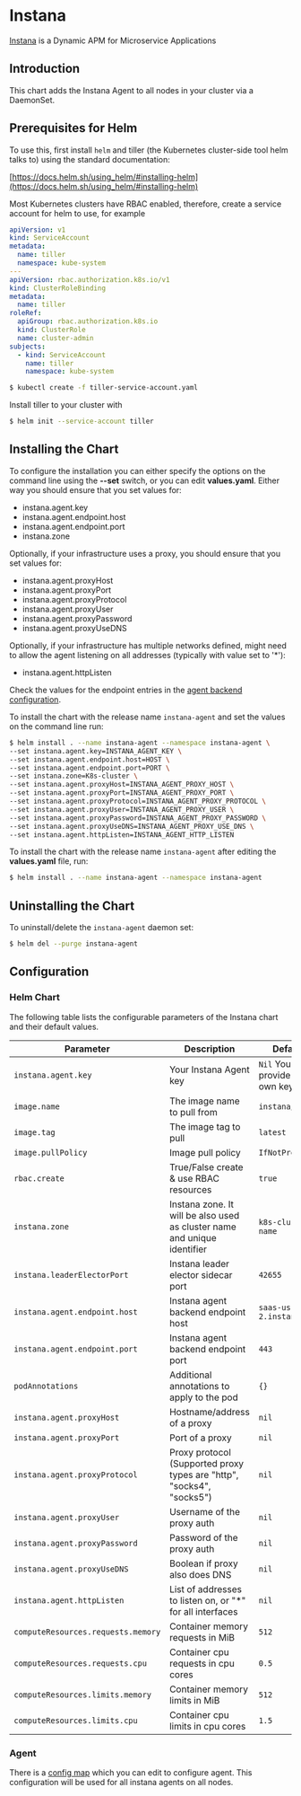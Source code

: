 # Instana

[Instana](https://www.instana.com/) is a Dynamic APM for Microservice Applications

## Introduction

This chart adds the Instana Agent to all nodes in your cluster via a DaemonSet.

## Prerequisites for Helm

To use this, first install `helm` and tiller (the Kubernetes cluster-side tool helm talks to) using the standard documentation:

[https://docs.helm.sh/using_helm/#installing-helm](https://docs.helm.sh/using_helm/#installing-helm)

Most Kubernetes clusters have RBAC enabled, therefore, create a service account for helm to use, for example

```yaml
apiVersion: v1
kind: ServiceAccount
metadata:
  name: tiller
  namespace: kube-system
---
apiVersion: rbac.authorization.k8s.io/v1
kind: ClusterRoleBinding
metadata:
  name: tiller
roleRef:
  apiGroup: rbac.authorization.k8s.io
  kind: ClusterRole
  name: cluster-admin
subjects:
  - kind: ServiceAccount
    name: tiller
    namespace: kube-system
```

```bash
$ kubectl create -f tiller-service-account.yaml
```

Install tiller to your cluster with

```bash
$ helm init --service-account tiller
```

## Installing the Chart

To configure the installation you can either specify the options on the command line using the **--set** switch, or you can edit **values.yaml**. Either way you should ensure that you set values for:

* instana.agent.key
* instana.agent.endpoint.host
* instana.agent.endpoint.port
* instana.zone

Optionally, if your infrastructure uses a proxy, you should ensure that you set values for:

* instana.agent.proxyHost
* instana.agent.proxyPort
* instana.agent.proxyProtocol
* instana.agent.proxyUser
* instana.agent.proxyPassword
* instana.agent.proxyUseDNS

Optionally, if your infrastructure has multiple networks defined, might need to allow the agent listening on all
addresses (typically with value set to '*'):

* instana.agent.httpListen

Check the values for the endpoint entries in the [agent backend configuration](https://docs.instana.io/quick_start/agent_configuration/#backend).

To install the chart with the release name `instana-agent` and set the values on the command line run:

```bash
$ helm install . --name instana-agent --namespace instana-agent \
--set instana.agent.key=INSTANA_AGENT_KEY \
--set instana.agent.endpoint.host=HOST \
--set instana.agent.endpoint.port=PORT \
--set instana.zone=K8s-cluster \
--set instana.agent.proxyHost=INSTANA_AGENT_PROXY_HOST \
--set instana.agent.proxyPort=INSTANA_AGENT_PROXY_PORT \
--set instana.agent.proxyProtocol=INSTANA_AGENT_PROXY_PROTOCOL \
--set instana.agent.proxyUser=INSTANA_AGENT_PROXY_USER \
--set instana.agent.proxyPassword=INSTANA_AGENT_PROXY_PASSWORD \
--set instana.agent.proxyUseDNS=INSTANA_AGENT_PROXY_USE_DNS \
--set instana.agent.httpListen=INSTANA_AGENT_HTTP_LISTEN
```

To install the chart with the release name `instana-agent` after editing the **values.yaml** file, run:

```bash
$ helm install . --name instana-agent --namespace instana-agent
```

## Uninstalling the Chart

To uninstall/delete the `instana-agent` daemon set:

```bash
$ helm del --purge instana-agent
```

## Configuration

### Helm Chart

The following table lists the configurable parameters of the Instana chart and their default values.

|             Parameter              |            Description                                                  |                    Default                |
|------------------------------------|-------------------------------------------------------------------------|-------------------------------------------|
| `instana.agent.key`                | Your Instana Agent key                                                  | `Nil` You must provide your own key       |
| `image.name`                       | The image name to pull from                                             | `instana/agent`                           |
| `image.tag`                        | The image tag to pull                                                   | `latest`                                  |
| `image.pullPolicy`                 | Image pull policy                                                       | `IfNotPresent`                            |
| `rbac.create`                      | True/False create & use RBAC resources                                  | `true`                                    |
| `instana.zone`                     | Instana zone. It will be also used as cluster name and unique identifier| `k8s-cluster-name`                        |
| `instana.leaderElectorPort`        | Instana leader elector sidecar port                                     | `42655`                                   |
| `instana.agent.endpoint.host`      | Instana agent backend endpoint host                                     | `saas-us-west-2.instana.io`               |
| `instana.agent.endpoint.port`      | Instana agent backend endpoint port                                     | `443`                                     |
| `podAnnotations`                   | Additional annotations to apply to the pod                              | `{}`                                      |
| `instana.agent.proxyHost`          | Hostname/address of a proxy                                             | `nil`                                     |
| `instana.agent.proxyPort`          | Port of a proxy                                                         | `nil`                                     |
| `instana.agent.proxyProtocol`      | Proxy protocol (Supported proxy types are "http", "socks4", "socks5")   | `nil`                                     |
| `instana.agent.proxyUser`          | Username of the proxy auth                                              | `nil`                                     |
| `instana.agent.proxyPassword`      | Password of the proxy auth                                              | `nil`                                     |
| `instana.agent.proxyUseDNS`        | Boolean if proxy also does DNS                                          | `nil`                                     |
| `instana.agent.httpListen`         | List of addresses to listen on, or "*" for all interfaces               | `nil`                                     |
| `computeResources.requests.memory` | Container memory requests in MiB                                        | `512`                                     |
| `computeResources.requests.cpu`    | Container cpu requests in cpu cores                                     | `0.5`                                     |
| `computeResources.limits.memory`   | Container memory limits in MiB                                          | `512`                                     |
| `computeResources.limits.cpu`      | Container cpu limits in cpu cores                                       | `1.5`                                     |

### Agent

There is a [config map](templates/configmap.yaml) which you can edit to configure agent. This configuration will be used for all instana agents on all nodes.
